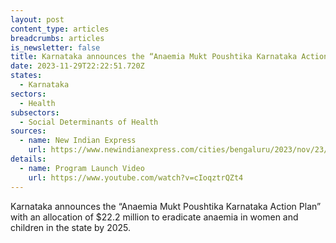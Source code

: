 ```yaml
---
layout: post
content_type: articles
breadcrumbs: articles
is_newsletter: false
title: Karnataka announces the “Anaemia Mukt Poushtika Karnataka Action Plan”
date: 2023-11-29T22:22:51.720Z
states:
  - Karnataka
sectors:
  - Health
subsectors:
  - Social Determinants of Health
sources:
  - name: New Indian Express
    url: https://www.newindianexpress.com/cities/bengaluru/2023/nov/23/action-plan-to-tackle-anaemia-launched-bykarnataka-government-2635441.html
details:
  - name: Program Launch Video
    url: https://www.youtube.com/watch?v=cIoqztrQZt4
---
```

Karnataka announces the “Anaemia Mukt Poushtika Karnataka Action Plan” with an allocation of $22.2 million to eradicate anaemia in women and children in the state by 2025.
